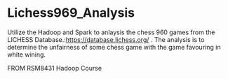# Lichess969_Analysis
 Utilize the Hadoop and Spark to anlaysis the chess 960 games from the LICHESS Database.:https://database.lichess.org/ . The analysis is to determine the unfairness of some chess game with the game favouring in white wining.  

FROM RSM8431 Hadoop Course